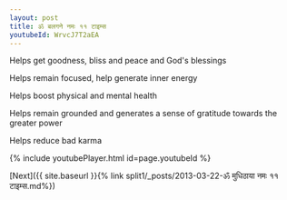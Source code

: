 ```yaml
---
layout: post
title: ॐ बलगने नमः ११ टाइम्स
youtubeId: WrvcJ7T2aEA
---
```

 
 
Helps get goodness, bliss and peace and God's blessings
 
Helps remain focused, help generate inner energy 
 
Helps boost physical and mental health 
 
Helps remain grounded and generates a sense of gratitude towards the greater power 
 
Helps reduce bad karma
 
 
 
 


{% include youtubePlayer.html id=page.youtubeId %}
 
[Next]({{ site.baseurl }}{% link  split1/_posts/2013-03-22-ॐ मुधिठाया नमः ११ टाइम्स.md%})
 

